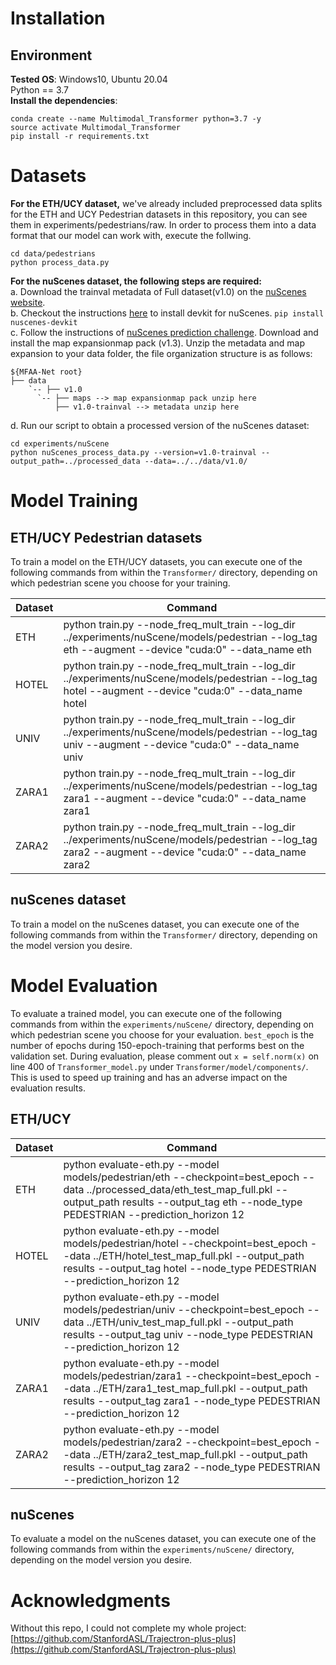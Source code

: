 # Installation
## Environment
**Tested OS**: Windows10, Ubuntu 20.04  
Python == 3.7  
**Install the dependencies**:   
```
conda create --name Multimodal_Transformer python=3.7 -y  
source activate Multimodal_Transformer  
pip install -r requirements.txt
```
# Datasets
**For the ETH/UCY dataset,** 
we've already included preprocessed data splits for the ETH and UCY Pedestrian datasets in this repository, you can see them in experiments/pedestrians/raw. In order to process them into a data format that our model can work with, execute the follwing.
```
cd data/pedestrians
python process_data.py
```
**For the nuScenes dataset, the following steps are required:**   
a. Download the trainval metadata of Full dataset(v1.0) on the [nuScenes website](https://www.nuscenes.org/ "nuScenes").  
b. Checkout the instructions [here](https://github.com/nutonomy/nuscenes-devkit "nuscenes-devkit") to install devkit for nuScenes.
  `pip install nuscenes-devkit`   
c. Follow the instructions of [nuScenes prediction challenge](https://www.nuscenes.org/prediction?externalData=all&mapData=all&modalities=Any "prediction challenge"). Download and install the map expansionmap pack    (v1.3). Unzip the metadata and map expansion to your data folder, the file organization structure is as follows:
```
${MFAA-Net root}
├── data
    `-- ├── v1.0
      `-- ├── maps --> map expansionmap pack unzip here
          ├── v1.0-trainval --> metadata unzip here
```  
d. Run our script to obtain a processed version of the nuScenes dataset:  
```
cd experiments/nuScene
python nuScenes_process_data.py --version=v1.0-trainval --output_path=../processed_data --data=../../data/v1.0/
```
# Model Training
## ETH/UCY Pedestrian datasets
To train a model on the ETH/UCY datasets, you can execute one of the following commands from within the `Transformer/` directory, depending on which pedestrian scene you choose for your training.

Dataset  | Command
 ---- | -----
 ETH  | python train.py --node_freq_mult_train --log_dir ../experiments/nuScene/models/pedestrian  --log_tag eth --augment --device "cuda:0" --data_name eth 
 HOTEL  | python train.py --node_freq_mult_train --log_dir ../experiments/nuScene/models/pedestrian  --log_tag hotel --augment --device "cuda:0" --data_name hotel  
 UNIV  | python train.py --node_freq_mult_train --log_dir ../experiments/nuScene/models/pedestrian  --log_tag univ --augment --device "cuda:0" --data_name univ  
 ZARA1  | python train.py --node_freq_mult_train --log_dir ../experiments/nuScene/models/pedestrian  --log_tag zara1 --augment --device "cuda:0" --data_name zara1  
 ZARA2  | python train.py --node_freq_mult_train --log_dir ../experiments/nuScene/models/pedestrian  --log_tag zara2 --augment --device "cuda:0" --data_name zara2 

## nuScenes dataset
To train a model on the nuScenes dataset, you can execute one of the following commands from within the `Transformer/` directory, depending on the model version you desire.

# Model Evaluation
To evaluate a trained model, you can execute one of the following commands from within the `experiments/nuScene/` directory, depending on which pedestrian scene you choose for your evaluation. `best_epoch` is the number of epochs during 150-epoch-training that performs best on the validation set. During evaluation, please comment out `x = self.norm(x)` on line 400 of `Transformer_model.py` under `Transformer/model/components/`. This is used to speed up training and has an adverse impact on the evaluation results.
## ETH/UCY
Dataset  | Command
 ---- | -----
 ETH  | python evaluate-eth.py --model models/pedestrian/eth --checkpoint=best_epoch --data ../processed_data/eth_test_map_full.pkl --output_path results --output_tag eth --node_type PEDESTRIAN --prediction_horizon 12    
 HOTEL  | python evaluate-eth.py --model models/pedestrian/hotel --checkpoint=best_epoch --data ../ETH/hotel_test_map_full.pkl --output_path results --output_tag hotel --node_type PEDESTRIAN --prediction_horizon 12    
 UNIV  | python evaluate-eth.py --model models/pedestrian/univ --checkpoint=best_epoch --data ../ETH/univ_test_map_full.pkl --output_path results --output_tag univ --node_type PEDESTRIAN --prediction_horizon 12     
 ZARA1  | python evaluate-eth.py --model models/pedestrian/zara1 --checkpoint=best_epoch --data ../ETH/zara1_test_map_full.pkl --output_path results --output_tag zara1 --node_type PEDESTRIAN --prediction_horizon 12     
 ZARA2  | python evaluate-eth.py --model models/pedestrian/zara2 --checkpoint=best_epoch --data ../ETH/zara2_test_map_full.pkl --output_path results --output_tag zara2 --node_type PEDESTRIAN --prediction_horizon 12   
 
## nuScenes
To evaluate a model on the nuScenes dataset, you can execute one of the following commands from within the `experiments/nuScene/` directory, depending on the model version you desire.

# Acknowledgments
Without this repo, I could not complete my whole project:
[https://github.com/StanfordASL/Trajectron-plus-plus](https://github.com/StanfordASL/Trajectron-plus-plus)
